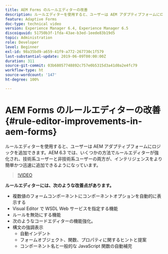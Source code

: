 ```yaml
---
title: AEM Forms のルールエディターの改善
description: ルールエディターを使用すると、ユーザーは AEM アダプティブフォームにロジックを追加できます。AEM 6.3 では、いくつかの方法でルールエディターが強化され、技術系ユーザーと非技術系ユーザーの両方が、インテリジェンスをより簡単かつ迅速に追加できるようになっています。
feature: Adaptive Forms
doc-type: technical video
version: Experience Manager 6.4, Experience Manager 6.5
discoiquuid: 51750b3f-1fda-43ae-b3ed-1eede83b19d5
topic: Administration
role: Developer
level: Beginner
exl-id: 98a35bd9-a659-41f9-a772-267730c1f579
last-substantial-update: 2019-06-09T00:00:00Z
duration: 311
source-git-commit: 03b68057748892c757e0b5315d3a41d0a2e4fc79
workflow-type: ht
source-wordcount: '147'
ht-degree: 100%

---
```


# AEM Forms のルールエディターの改善 {#rule-editor-improvements-in-aem-forms}

ルールエディターを使用すると、ユーザーは AEM アダプティブフォームにロジックを追加できます。AEM 6.3 では、いくつかの方法でルールエディターが強化され、技術系ユーザーと非技術系ユーザーの両方が、インテリジェンスをより簡単かつ迅速に追加できるようになっています。

>[!VIDEO](https://video.tv.adobe.com/v/19653?quality=12&learn=on)

**ルールエディターには、次のような改善点があります。**

* 複数値のフォームコンポーネントにコンポーネントオプションを自動的に表示する
* Visual Editor で WSDL Web サービスを指定する機能
* ルールを無効にする機能
* 次のようなコードエディターの機能強化。
* 構文の強調表示
   * 自動インデント
   * フォームオブジェクト、関数、プロパティに関するヒントと提案
   * コンポーネント名と一般的な JavaScript 関数の自動補完
